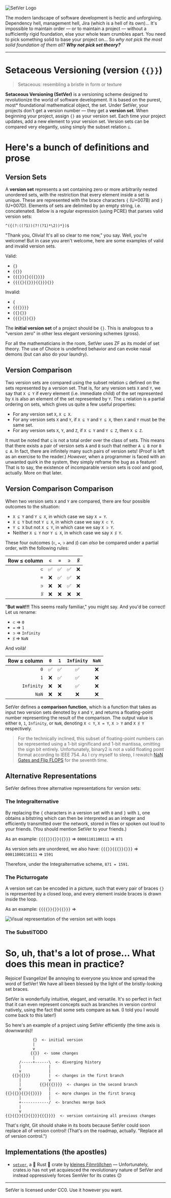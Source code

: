 ![SetVer Logo](https://raw.githubusercontent.com/RocketRace/setver/main/logo.png)

The modern landscape of software development is hectic and unforgiving. Dependency hell, management hell, Jira (which is a hell of its own)... It's impossible to maintain order — or to maintain a project — without a sufficiently rigid foundation, else your whole team crumbles apart. You need to pick something solid to base your project on... So *why not pick the most solid foundation of them all?* ***Why not pick set theory?***

--------

# Setaceous Versioning (version `{{}}`)

> Setaceous: resembling a bristle in form or texture

**Setaceous Versioning (SetVer)** is a versioning scheme designed to revolutionize the world of software development. It is based on the purest, most* foundational mathematical object, the set. Under SetVer, your projects don't get a version number — they get a **version set**. When beginning your project, assign `{}` as your version set. Each time your project updates, add a new element to your version set. Version sets can be compared very elegantly, using simply the subset relation `⊆`.

# Here's a bunch of definitions and prose

## Version Sets

A **version set** represents a set containing zero or more arbitrarily nested unordered sets, with the restriction that every element inside a set is unique. These are represented with the brace characters `{` (U+007B) and `}` (U+007D). Elements of sets are delimited by an empty string, i.e. concatenated. Below is a regular expression (using PCRE) that parses valid version sets:

```regex
^({(?:((?1))(?!(?1)*\2))*})$
```

"Thank you, Olivia! It's all so clear to me now," you say. Well, you're welcome! But in case you aren't welcome, here are some examples of valid and invalid version sets.

Valid:
+ `{}`
+ `{{}}`
+ `{{{}}{}{{{}}}}`
+ `{{{{}{{}}}{{}}}{}}`

Invalid:
- `{`
- `{{{}}}}`
- `{{}{}}`
- `{{{}{}}{}}`

The **initial version set** of a project should be `{}`. This is analogous to a "version zero" in other less elegant versioning schemes (gross).

For all the mathematicians in the room, SetVer uses ZF as its model of set theory. The use of Choice is undefined behavior and can evoke nasal demons (but can also do your laundry).

## Version Comparison

Two version sets are compared using the subset relation `⊆` defined on the sets represented by a version set. That is, for any version sets `X` and `Y`, we say that `X ⊆ Y` if every element (i.e. immediate child) of the set represented by `X` is also an element of the set represented by `Y`. The `⊆` relation is a partial ordering on sets, which gives us quite a few useful properties: 

* For any version set `X`, `X ⊆ X`.
* For any version sets `X` and `Y`, if `X ⊆ Y` and `Y ⊆ X`, then `X` and `Y` must be the same set.
* For any version sets `X`, `Y`, and `Z`, if `X ⊆ Y` and `Y ⊆ Z`, then `X ⊆ Z`.

It must be noted that `⊆` is not a total order over the class of sets. This means that there exists a pair of version sets `A` and `B` such that neither `A ⊆ B` nor `B ⊆ A`. In fact, there are infinitely many such pairs of version sets! (Proof is left as an exercise to the reader.) *However,* when a programmer is faced with an unwanted quirk in the system, they simply reframe the bug as a feature! That is to say, the existence of incomparable version sets is cool and good, actually. More on that later.

## Version Comparison Comparison

When two version sets `X` and `Y` are compared, there are four possible outcomes to the situation:

* `X ⊆ Y` and `Y ⊆ X`, in which case we say `X = Y`.
* `X ⊆ Y` but not `Y ⊆ X`, in which case we say `X ⊂ Y`.
* `Y ⊆ X` but not `X ⊆ Y`, in which case we say `X ⊃ Y`.
* Neither `X ⊆ Y` nor `Y ⊆ X`, in which case we say `X ⫓̸ Y`.

These four outcomes (`⊂`, `=`, `⊃` and `⫓̸`) can *also* be compared under a partial order, with the following rules:

| Row ≤ column | `⊂` | `=` | `⊃` | `⫓̸` |
| ------------:|:---:|:---:|:---:|:---:|
|          `⊂` | ✅ | ✅ | ✅ | ❌ |
|          `=` | ❌ | ✅ | ✅ | ❌ |
|          `⊃` | ❌ | ❌ | ✅ | ❌ |
|          `⫓̸` | ❌ | ❌ | ❌ | ❌ |

"**But wait!!!** This seems really familiar," you might say. And you'd be correct! Let us rename:

* `⊂` => `0`
* `=` => `1`
* `⊃` => `Infinity`
* `⫓̸` => `NaN`

And voilà!

| Row ≤ column | `0` | `1` | `Infinity` | `NaN` |
| ------------:|:---:|:---:|:----------:|:-----:|
|          `0` | ✅ | ✅ | ✅ | ❌ |
|          `1` | ❌ | ✅ | ✅ | ❌ |
|   `Infinity` | ❌ | ❌ | ✅ | ❌ |
|        `NaN` | ❌ | ❌ | ❌ | ❌ |

SetVer defines a **comparison function**, which is a function that takes as input two version sets denoted by `X` and `Y`, and returns a floating-point number representing the result of the comparison. The output value is either `0`, `1`, `Infinity`, or `NaN`, denoting `X ⊂ Y`, `X = Y`, `X ⊃ Y` and `X ⫓̸ Y` respectively.

> For the technically inclined, this subset of floating-point numbers can be represented using a 1-bit significand and 1-bit mantissa, omitting the sign bit entirely. Unfortunately, binary2 is not a valid floating point format according to IEEE 754. As I cry myself to sleep, I rewatch [NaN Gates and Flip FLOPS](https://www.youtube.com/watch?v=5TFDG-y-EHs) for the seventh time.

## Alternative Representations

SetVer defines three alternative representations for version sets:

### The Integralternative

By replacing the `{` characters in a version set with `0` and `}` with `1`, one obtains a bitstring which can then be interpreted as an integer and efficiently transmitted over the network, stored in files or spoken out loud to your friends. (You should mention SetVer to your friends.) 

As an example: `{{{{}}{}}{{}}}` => `00001101100111` => `871`

As version sets are unordered, we also have: `{{{}}{{{}}{}}}` => `00011000110111` => `1591`

Therefore, under the Integralternative scheme, `871 = 1591`.

### The Picturrogate

A version set can be encoded in a picture, such that every pair of braces `{}` is represented by a closed loop, and every element inside braces is drawn inside the loop.

As an example: `{{{{}}{}}{{}}}` => 

![Visual representation of the version set with loops](https://raw.githubusercontent.com/RocketRace/setver/main/%7B%7B%7B%7D%7D%7B%7D%7D.png)

### The SubstiTODO

# So, uh, that's a lot of prose... What does this mean in practice?

Rejoice! Evangelize! Be annoying to everyone you know and spread the word of SetVer! We have all been blessed by the light of the bristly-looking set braces. 

SetVer is wonderfully intuitive, elegant, and versatile. It's so perfect in fact that it can even represent concepts such as branches in version control natively, using the fact that some sets compare as `NaN`. (I told you I would come back to this later!) 

So here's an example of a project using SetVer efficiently (the time axis is downwards)!

```
            {}  <- initial version
            |
            v
           {{}}  <- some changes
            |
      /-----+------\  <- diverging history
      |            |
      v            |
   {{}{{}}}        |  <- changes in the first branch
      |            v
      |        {{}{{{}}}}  <- changes in the second branch
      v            |
{{}{{}}{{}{{}}}}   |  <- more changes in the first brancg
      |            |
      +------------/  <- branches merge back
      |
      v
{{}{{}}{{}{{}}}{{{}}}}  <- version containing all previous changes
```

That's right, Git should shake in its boots because SetVer could soon replace all of version control! (That's on the roadmap, actually. "Replace all of version control.")

## Implementations (the apostles)

* [`setver`](https://crates.io/crates/setver), a 🦀 Rust 🦀 crate by [kleines Filmröllchen](https://github.com/kleinesfilmroellchen) — Unfortunately, crates.io has not yet acquiesced the revolutionary nature of SetVer and instead oppressively forces SemVer for its crates 😔

--------

SetVer is licensed under CC0. Use it however you want.
